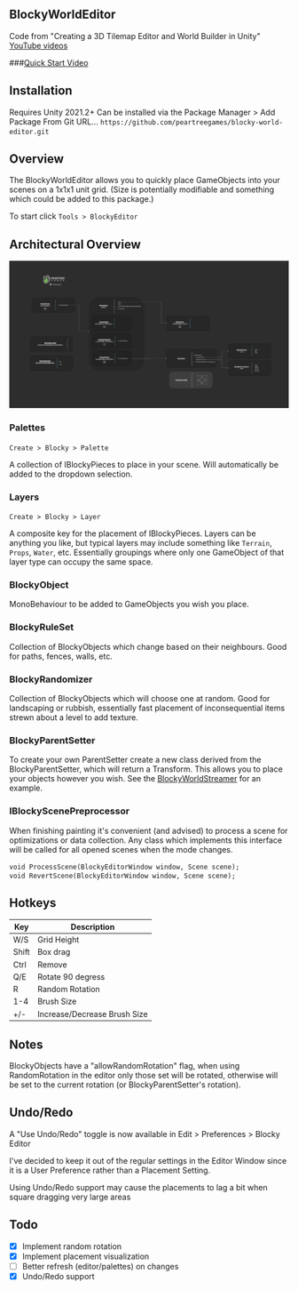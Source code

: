 ## BlockyWorldEditor
Code from "Creating a 3D Tilemap Editor and World Builder in Unity" [YouTube videos](https://youtu.be/ZxWkhdcHD-4)

###[Quick Start Video](https://www.youtube.com/watch?v=G-SbNFa2RvU&t=2s)

## Installation

Requires Unity 2021.2+
Can be installed via the Package Manager > Add Package From Git URL...
`https://github.com/peartreegames/blocky-world-editor.git`

## Overview

The BlockyWorldEditor allows you to quickly place GameObjects into your scenes on a 1x1x1 unit grid. (Size is potentially modifiable and something which could be added to this package.)

To start click `Tools > BlockyEditor`

## Architectural Overview
![Architecture](./Documentation/Architecture.png)

### Palettes

`Create > Blocky > Palette`

A collection of IBlockyPieces to place in your scene. Will automatically be added to the dropdown selection.

### Layers

`Create > Blocky > Layer`

A composite key for the placement of IBlockyPieces. Layers can be anything you like, but typical layers may include something like `Terrain`, `Props`, `Water`, etc. Essentially groupings where only one GameObject of that layer type can occupy the same space.

### BlockyObject

MonoBehaviour to be added to GameObjects you wish you place.

### BlockyRuleSet

Collection of BlockyObjects which change based on their neighbours. Good for paths, fences, walls, etc.

### BlockyRandomizer

Collection of BlockyObjects which will choose one at random. Good for landscaping or rubbish, essentially fast placement of inconsequential items strewn about a level to add texture.

### BlockyParentSetter

To create your own ParentSetter create a new class derived from the BlockyParentSetter, which will return a Transform. This allows you to place your objects however you wish. See the [BlockyWorldStreamer](https://github.com/peartreegames/blocky-world-streamer/) for an example.

### IBlockyScenePreprocessor

When finishing painting it's convenient (and advised) to process a scene for optimizations or data collection. Any class which implements this interface will be called for all opened scenes when the mode changes.

    void ProcessScene(BlockyEditorWindow window, Scene scene);
    void RevertScene(BlockyEditorWindow window, Scene scene);

## Hotkeys

| Key | Description |
| --- | --- |
| W/S | Grid Height |
| Shift | Box drag |
| Ctrl | Remove |
| Q/E | Rotate 90 degress |
| R | Random Rotation |
| 1-4 | Brush Size |
| +/- | Increase/Decrease Brush Size |

## Notes

BlockyObjects have a "allowRandomRotation" flag, when using RandomRotation in the editor only those set will be rotated, otherwise will be set to the current rotation (or BlockyParentSetter's rotation).

## Undo/Redo

A "Use Undo/Redo" toggle is now available in Edit > Preferences > Blocky Editor

I've decided to keep it out of the regular settings in the Editor Window since it is a User Preference rather than a Placement Setting.

Using Undo/Redo support may cause the placements to lag a bit when square dragging very large areas

## Todo
  - [x] Implement random rotation
  - [x] Implement placement visualization
  - [ ] Better refresh (editor/palettes) on changes
  - [x] Undo/Redo support